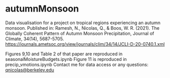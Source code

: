 # autumnMonsoon

Data visualisation for a project on tropical regions experiencing an autumn monsoon. Published in:
Ramesh, N., Nicolas, Q., & Boos, W. R. (2021). The Globally Coherent Pattern of Autumn Monsoon Precipitation, Journal of Climate, 34(14), 5687-5705.
https://journals.ametsoc.org/view/journals/clim/34/14/JCLI-D-20-0740.1.xml

Figures 9,10 and Table 2 of that paper are reproduced in seasonalMoistureBudgets.ipynb
Figure 11 is reproduced in precip_vmotions.ipynb
Contact me for data access or any questions: qnicolas@berkeley.edu
